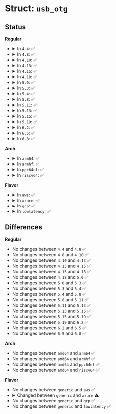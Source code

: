 # Struct: <code>usb_otg</code>

## Status
<b>Regular</b>
<ul>
<li>
<details>
<summary>In <code>4.4</code>: ✅</summary>

```c
struct usb_otg {
    u8 default_a;
    struct phy *phy;
    struct usb_phy *usb_phy;
    struct usb_bus *host;
    struct usb_gadget *gadget;
    enum usb_otg_state state;
    int (*set_host)(struct usb_otg *, struct usb_bus *);
    int (*set_peripheral)(struct usb_otg *, struct usb_gadget *);
    int (*set_vbus)(struct usb_otg *, bool);
    int (*start_srp)(struct usb_otg *);
    int (*start_hnp)(struct usb_otg *);
};
```
</details>
</li>
<li>
<details>
<summary>In <code>4.8</code>: ✅</summary>

```c
struct usb_otg {
    u8 default_a;
    struct phy *phy;
    struct usb_phy *usb_phy;
    struct usb_bus *host;
    struct usb_gadget *gadget;
    enum usb_otg_state state;
    int (*set_host)(struct usb_otg *, struct usb_bus *);
    int (*set_peripheral)(struct usb_otg *, struct usb_gadget *);
    int (*set_vbus)(struct usb_otg *, bool);
    int (*start_srp)(struct usb_otg *);
    int (*start_hnp)(struct usb_otg *);
};
```
</details>
</li>
<li>
<details>
<summary>In <code>4.10</code>: ✅</summary>

```c
struct usb_otg {
    u8 default_a;
    struct phy *phy;
    struct usb_phy *usb_phy;
    struct usb_bus *host;
    struct usb_gadget *gadget;
    enum usb_otg_state state;
    int (*set_host)(struct usb_otg *, struct usb_bus *);
    int (*set_peripheral)(struct usb_otg *, struct usb_gadget *);
    int (*set_vbus)(struct usb_otg *, bool);
    int (*start_srp)(struct usb_otg *);
    int (*start_hnp)(struct usb_otg *);
};
```
</details>
</li>
<li>
<details>
<summary>In <code>4.13</code>: ✅</summary>

```c
struct usb_otg {
    u8 default_a;
    struct phy *phy;
    struct usb_phy *usb_phy;
    struct usb_bus *host;
    struct usb_gadget *gadget;
    enum usb_otg_state state;
    int (*set_host)(struct usb_otg *, struct usb_bus *);
    int (*set_peripheral)(struct usb_otg *, struct usb_gadget *);
    int (*set_vbus)(struct usb_otg *, bool);
    int (*start_srp)(struct usb_otg *);
    int (*start_hnp)(struct usb_otg *);
};
```
</details>
</li>
<li>
<details>
<summary>In <code>4.15</code>: ✅</summary>

```c
struct usb_otg {
    u8 default_a;
    struct phy *phy;
    struct usb_phy *usb_phy;
    struct usb_bus *host;
    struct usb_gadget *gadget;
    enum usb_otg_state state;
    int (*set_host)(struct usb_otg *, struct usb_bus *);
    int (*set_peripheral)(struct usb_otg *, struct usb_gadget *);
    int (*set_vbus)(struct usb_otg *, bool);
    int (*start_srp)(struct usb_otg *);
    int (*start_hnp)(struct usb_otg *);
};
```
</details>
</li>
<li>
<details>
<summary>In <code>4.18</code>: ✅</summary>

```c
struct usb_otg {
    u8 default_a;
    struct phy *phy;
    struct usb_phy *usb_phy;
    struct usb_bus *host;
    struct usb_gadget *gadget;
    enum usb_otg_state state;
    int (*set_host)(struct usb_otg *, struct usb_bus *);
    int (*set_peripheral)(struct usb_otg *, struct usb_gadget *);
    int (*set_vbus)(struct usb_otg *, bool);
    int (*start_srp)(struct usb_otg *);
    int (*start_hnp)(struct usb_otg *);
};
```
</details>
</li>
<li>
<details>
<summary>In <code>5.0</code>: ✅</summary>

```c
struct usb_otg {
    u8 default_a;
    struct phy *phy;
    struct usb_phy *usb_phy;
    struct usb_bus *host;
    struct usb_gadget *gadget;
    enum usb_otg_state state;
    int (*set_host)(struct usb_otg *, struct usb_bus *);
    int (*set_peripheral)(struct usb_otg *, struct usb_gadget *);
    int (*set_vbus)(struct usb_otg *, bool);
    int (*start_srp)(struct usb_otg *);
    int (*start_hnp)(struct usb_otg *);
};
```
</details>
</li>
<li>
<details>
<summary>In <code>5.3</code>: ✅</summary>

```c
struct usb_otg {
    u8 default_a;
    struct phy *phy;
    struct usb_phy *usb_phy;
    struct usb_bus *host;
    struct usb_gadget *gadget;
    enum usb_otg_state state;
    int (*set_host)(struct usb_otg *, struct usb_bus *);
    int (*set_peripheral)(struct usb_otg *, struct usb_gadget *);
    int (*set_vbus)(struct usb_otg *, bool);
    int (*start_srp)(struct usb_otg *);
    int (*start_hnp)(struct usb_otg *);
};
```
</details>
</li>
<li>
<details>
<summary>In <code>5.4</code>: ✅</summary>

```c
struct usb_otg {
    u8 default_a;
    struct phy *phy;
    struct usb_phy *usb_phy;
    struct usb_bus *host;
    struct usb_gadget *gadget;
    enum usb_otg_state state;
    int (*set_host)(struct usb_otg *, struct usb_bus *);
    int (*set_peripheral)(struct usb_otg *, struct usb_gadget *);
    int (*set_vbus)(struct usb_otg *, bool);
    int (*start_srp)(struct usb_otg *);
    int (*start_hnp)(struct usb_otg *);
};
```
</details>
</li>
<li>
<details>
<summary>In <code>5.8</code>: ✅</summary>

```c
struct usb_otg {
    u8 default_a;
    struct phy *phy;
    struct usb_phy *usb_phy;
    struct usb_bus *host;
    struct usb_gadget *gadget;
    enum usb_otg_state state;
    int (*set_host)(struct usb_otg *, struct usb_bus *);
    int (*set_peripheral)(struct usb_otg *, struct usb_gadget *);
    int (*set_vbus)(struct usb_otg *, bool);
    int (*start_srp)(struct usb_otg *);
    int (*start_hnp)(struct usb_otg *);
};
```
</details>
</li>
<li>
<details>
<summary>In <code>5.11</code>: ✅</summary>

```c
struct usb_otg {
    u8 default_a;
    struct phy *phy;
    struct usb_phy *usb_phy;
    struct usb_bus *host;
    struct usb_gadget *gadget;
    enum usb_otg_state state;
    int (*set_host)(struct usb_otg *, struct usb_bus *);
    int (*set_peripheral)(struct usb_otg *, struct usb_gadget *);
    int (*set_vbus)(struct usb_otg *, bool);
    int (*start_srp)(struct usb_otg *);
    int (*start_hnp)(struct usb_otg *);
};
```
</details>
</li>
<li>
<details>
<summary>In <code>5.13</code>: ✅</summary>

```c
struct usb_otg {
    u8 default_a;
    struct phy *phy;
    struct usb_phy *usb_phy;
    struct usb_bus *host;
    struct usb_gadget *gadget;
    enum usb_otg_state state;
    int (*set_host)(struct usb_otg *, struct usb_bus *);
    int (*set_peripheral)(struct usb_otg *, struct usb_gadget *);
    int (*set_vbus)(struct usb_otg *, bool);
    int (*start_srp)(struct usb_otg *);
    int (*start_hnp)(struct usb_otg *);
};
```
</details>
</li>
<li>
<details>
<summary>In <code>5.15</code>: ✅</summary>

```c
struct usb_otg {
    u8 default_a;
    struct phy *phy;
    struct usb_phy *usb_phy;
    struct usb_bus *host;
    struct usb_gadget *gadget;
    enum usb_otg_state state;
    int (*set_host)(struct usb_otg *, struct usb_bus *);
    int (*set_peripheral)(struct usb_otg *, struct usb_gadget *);
    int (*set_vbus)(struct usb_otg *, bool);
    int (*start_srp)(struct usb_otg *);
    int (*start_hnp)(struct usb_otg *);
};
```
</details>
</li>
<li>
<details>
<summary>In <code>5.19</code>: ✅</summary>

```c
struct usb_otg {
    u8 default_a;
    struct phy *phy;
    struct usb_phy *usb_phy;
    struct usb_bus *host;
    struct usb_gadget *gadget;
    enum usb_otg_state state;
    int (*set_host)(struct usb_otg *, struct usb_bus *);
    int (*set_peripheral)(struct usb_otg *, struct usb_gadget *);
    int (*set_vbus)(struct usb_otg *, bool);
    int (*start_srp)(struct usb_otg *);
    int (*start_hnp)(struct usb_otg *);
};
```
</details>
</li>
<li>
<details>
<summary>In <code>6.2</code>: ✅</summary>

```c
struct usb_otg {
    u8 default_a;
    struct phy *phy;
    struct usb_phy *usb_phy;
    struct usb_bus *host;
    struct usb_gadget *gadget;
    enum usb_otg_state state;
    int (*set_host)(struct usb_otg *, struct usb_bus *);
    int (*set_peripheral)(struct usb_otg *, struct usb_gadget *);
    int (*set_vbus)(struct usb_otg *, bool);
    int (*start_srp)(struct usb_otg *);
    int (*start_hnp)(struct usb_otg *);
};
```
</details>
</li>
<li>
<details>
<summary>In <code>6.5</code>: ✅</summary>

```c
struct usb_otg {
    u8 default_a;
    struct phy *phy;
    struct usb_phy *usb_phy;
    struct usb_bus *host;
    struct usb_gadget *gadget;
    enum usb_otg_state state;
    int (*set_host)(struct usb_otg *, struct usb_bus *);
    int (*set_peripheral)(struct usb_otg *, struct usb_gadget *);
    int (*set_vbus)(struct usb_otg *, bool);
    int (*start_srp)(struct usb_otg *);
    int (*start_hnp)(struct usb_otg *);
};
```
</details>
</li>
<li>
<details>
<summary>In <code>6.8</code>: ✅</summary>

```c
struct usb_otg {
    u8 default_a;
    struct phy *phy;
    struct usb_phy *usb_phy;
    struct usb_bus *host;
    struct usb_gadget *gadget;
    enum usb_otg_state state;
    int (*set_host)(struct usb_otg *, struct usb_bus *);
    int (*set_peripheral)(struct usb_otg *, struct usb_gadget *);
    int (*set_vbus)(struct usb_otg *, bool);
    int (*start_srp)(struct usb_otg *);
    int (*start_hnp)(struct usb_otg *);
};
```
</details>
</li>
</ul>
<b>Arch</b>
<ul>
<li>
<details>
<summary>In <code>arm64</code>: ✅</summary>

```c
struct usb_otg {
    u8 default_a;
    struct phy *phy;
    struct usb_phy *usb_phy;
    struct usb_bus *host;
    struct usb_gadget *gadget;
    enum usb_otg_state state;
    int (*set_host)(struct usb_otg *, struct usb_bus *);
    int (*set_peripheral)(struct usb_otg *, struct usb_gadget *);
    int (*set_vbus)(struct usb_otg *, bool);
    int (*start_srp)(struct usb_otg *);
    int (*start_hnp)(struct usb_otg *);
};
```
</details>
</li>
<li>
<details>
<summary>In <code>armhf</code>: ✅</summary>

```c
struct usb_otg {
    u8 default_a;
    struct phy *phy;
    struct usb_phy *usb_phy;
    struct usb_bus *host;
    struct usb_gadget *gadget;
    enum usb_otg_state state;
    int (*set_host)(struct usb_otg *, struct usb_bus *);
    int (*set_peripheral)(struct usb_otg *, struct usb_gadget *);
    int (*set_vbus)(struct usb_otg *, bool);
    int (*start_srp)(struct usb_otg *);
    int (*start_hnp)(struct usb_otg *);
};
```
</details>
</li>
<li>
<details>
<summary>In <code>ppc64el</code>: ✅</summary>

```c
struct usb_otg {
    u8 default_a;
    struct phy *phy;
    struct usb_phy *usb_phy;
    struct usb_bus *host;
    struct usb_gadget *gadget;
    enum usb_otg_state state;
    int (*set_host)(struct usb_otg *, struct usb_bus *);
    int (*set_peripheral)(struct usb_otg *, struct usb_gadget *);
    int (*set_vbus)(struct usb_otg *, bool);
    int (*start_srp)(struct usb_otg *);
    int (*start_hnp)(struct usb_otg *);
};
```
</details>
</li>
<li>
<details>
<summary>In <code>riscv64</code>: ✅</summary>

```c
struct usb_otg {
    u8 default_a;
    struct phy *phy;
    struct usb_phy *usb_phy;
    struct usb_bus *host;
    struct usb_gadget *gadget;
    enum usb_otg_state state;
    int (*set_host)(struct usb_otg *, struct usb_bus *);
    int (*set_peripheral)(struct usb_otg *, struct usb_gadget *);
    int (*set_vbus)(struct usb_otg *, bool);
    int (*start_srp)(struct usb_otg *);
    int (*start_hnp)(struct usb_otg *);
};
```
</details>
</li>
</ul>
<b>Flavor</b>
<ul>
<li>
<details>
<summary>In <code>aws</code>: ✅</summary>

```c
struct usb_otg {
    u8 default_a;
    struct phy *phy;
    struct usb_phy *usb_phy;
    struct usb_bus *host;
    struct usb_gadget *gadget;
    enum usb_otg_state state;
    int (*set_host)(struct usb_otg *, struct usb_bus *);
    int (*set_peripheral)(struct usb_otg *, struct usb_gadget *);
    int (*set_vbus)(struct usb_otg *, bool);
    int (*start_srp)(struct usb_otg *);
    int (*start_hnp)(struct usb_otg *);
};
```
</details>
</li>
<li>
<details>
<summary>In <code>azure</code>: ✅</summary>

```c
struct usb_otg {
    u8 default_a;
    struct phy *phy;
    struct usb_phy *usb_phy;
    struct usb_bus *host;
    struct usb_gadget *gadget;
    enum usb_otg_state state;
    int (*set_host)(struct usb_otg *, struct usb_bus *);
    int (*set_peripheral)(struct usb_otg *, struct usb_gadget *);
    int (*set_vbus)(struct usb_otg *, bool);
    int (*start_srp)(struct usb_otg *);
    int (*start_hnp)(struct usb_otg *);
};
```
</details>
</li>
<li>
<details>
<summary>In <code>gcp</code>: ✅</summary>

```c
struct usb_otg {
    u8 default_a;
    struct phy *phy;
    struct usb_phy *usb_phy;
    struct usb_bus *host;
    struct usb_gadget *gadget;
    enum usb_otg_state state;
    int (*set_host)(struct usb_otg *, struct usb_bus *);
    int (*set_peripheral)(struct usb_otg *, struct usb_gadget *);
    int (*set_vbus)(struct usb_otg *, bool);
    int (*start_srp)(struct usb_otg *);
    int (*start_hnp)(struct usb_otg *);
};
```
</details>
</li>
<li>
<details>
<summary>In <code>lowlatency</code>: ✅</summary>

```c
struct usb_otg {
    u8 default_a;
    struct phy *phy;
    struct usb_phy *usb_phy;
    struct usb_bus *host;
    struct usb_gadget *gadget;
    enum usb_otg_state state;
    int (*set_host)(struct usb_otg *, struct usb_bus *);
    int (*set_peripheral)(struct usb_otg *, struct usb_gadget *);
    int (*set_vbus)(struct usb_otg *, bool);
    int (*start_srp)(struct usb_otg *);
    int (*start_hnp)(struct usb_otg *);
};
```
</details>
</li>
</ul>

## Differences
<b>Regular</b>
<ul>
<li>
No changes between <code>4.4</code> and <code>4.8</code> ✅
</li>
<li>
No changes between <code>4.8</code> and <code>4.10</code> ✅
</li>
<li>
No changes between <code>4.10</code> and <code>4.13</code> ✅
</li>
<li>
No changes between <code>4.13</code> and <code>4.15</code> ✅
</li>
<li>
No changes between <code>4.15</code> and <code>4.18</code> ✅
</li>
<li>
No changes between <code>4.18</code> and <code>5.0</code> ✅
</li>
<li>
No changes between <code>5.0</code> and <code>5.3</code> ✅
</li>
<li>
No changes between <code>5.3</code> and <code>5.4</code> ✅
</li>
<li>
No changes between <code>5.4</code> and <code>5.8</code> ✅
</li>
<li>
No changes between <code>5.8</code> and <code>5.11</code> ✅
</li>
<li>
No changes between <code>5.11</code> and <code>5.13</code> ✅
</li>
<li>
No changes between <code>5.13</code> and <code>5.15</code> ✅
</li>
<li>
No changes between <code>5.15</code> and <code>5.19</code> ✅
</li>
<li>
No changes between <code>5.19</code> and <code>6.2</code> ✅
</li>
<li>
No changes between <code>6.2</code> and <code>6.5</code> ✅
</li>
<li>
No changes between <code>6.5</code> and <code>6.8</code> ✅
</li>
</ul>
<b>Arch</b>
<ul>
<li>
No changes between <code>amd64</code> and <code>arm64</code> ✅
</li>
<li>
No changes between <code>amd64</code> and <code>armhf</code> ✅
</li>
<li>
No changes between <code>amd64</code> and <code>ppc64el</code> ✅
</li>
<li>
No changes between <code>amd64</code> and <code>riscv64</code> ✅
</li>
</ul>
<b>Flavor</b>
<ul>
<li>
No changes between <code>generic</code> and <code>aws</code> ✅
</li>
<li>
<details>
<summary>Changed between <code>generic</code> and <code>azure</code> ⚠️</summary>
<ul>
<li>
<b>Field type changed. </b>
<code>struct usb_gadget *gadget</code> ➡️ <code>struct usb_gadget *gadget</code>
</li>
<li>
<b>Field type changed. </b>
<code>int (*set_peripheral)(struct usb_otg *, struct usb_gadget *)</code> ➡️ <code>int (*set_peripheral)(struct usb_otg *, struct usb_gadget *)</code>
</li>
</ul>
</details>
</li>
<li>
No changes between <code>generic</code> and <code>gcp</code> ✅
</li>
<li>
No changes between <code>generic</code> and <code>lowlatency</code> ✅
</li>
</ul>
